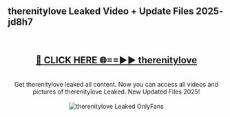 <h2>therenitylove Leaked Video + Update Files 2025- jd8h7</h2>
<br>
<div align="center">
<h2><a href="https://libra.edu.pl?therenitylove" rel="nofollow">🔴 CLICK HERE 🌐==►► therenitylove</a></h2>
<br>
Get therenitylove leaked all content. Now you can access all videos and pictures of therenitylove Leaked. New Updated Files 2025!
<br>
<br>
<a href="https://libra.edu.pl?therenitylove" rel="nofollow" data-target="animated-image.originalLink"><img src="https://i.ibb.co.com/WyWwxjT/player-gif2.gif" alt="therenitylove Leaked OnlyFans" style="max-width: 100%; display: inline-block;" data-target="animated-image.originalImage"></a>
</div>
<br>